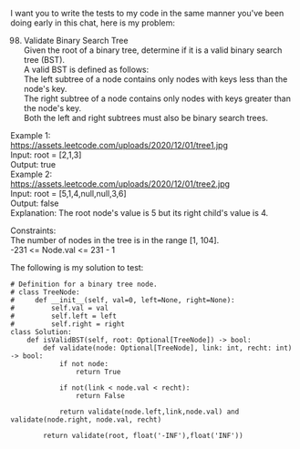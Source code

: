 I want you to write the tests to my code in the same manner you've been doing early in this chat, here is my problem:


  98. Validate Binary Search Tree  
  Given the root of a binary tree, determine if it is a valid binary search tree (BST).  
  A valid BST is defined as follows:  
  	The left subtree of a node contains only nodes with keys less than the node's key.  
  	The right subtree of a node contains only nodes with keys greater than the node's key.  
  	Both the left and right subtrees must also be binary search trees.  
     
  Example 1:  
  https://assets.leetcode.com/uploads/2020/12/01/tree1.jpg  
  Input: root = [2,1,3]  
  Output: true  
  Example 2:  
  https://assets.leetcode.com/uploads/2020/12/01/tree2.jpg  
  Input: root = [5,1,4,null,null,3,6]  
  Output: false  
  Explanation: The root node's value is 5 but its right child's value is 4.  
     
  Constraints:  
  	The number of nodes in the tree is in the range [1, 104].  
  	-231 <= Node.val <= 231 - 1  

The following is my solution to test:
```
# Definition for a binary tree node.
# class TreeNode:
#     def __init__(self, val=0, left=None, right=None):
#         self.val = val
#         self.left = left
#         self.right = right
class Solution:
    def isValidBST(self, root: Optional[TreeNode]) -> bool:
        def validate(node: Optional[TreeNode], link: int, recht: int) -> bool:
            if not node:
                return True
            
            if not(link < node.val < recht):
                return False
            
            return validate(node.left,link,node.val) and validate(node.right, node.val, recht)
        
        return validate(root, float('-INF'),float('INF'))
```
